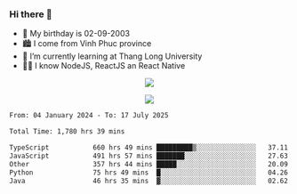 ### Hi there 👋
- 🎂 My birthday is 02-09-2003
- 🏙️ I come from Vinh Phuc province
- 🌱 I’m currently learning at Thang Long University
- 🧑‍💻 I know NodeJS, ReactJS an React Native
<p align="center"><img src="https://github-readme-stats.vercel.app/api?username=tmquang0209&show_icons=true&theme=gradient"></p>
<p align="center"><img src="https://github-readme-stats.vercel.app/api/top-langs/?username=tmquang0209&hide=scss,css&langs_count=10"></p>
<!--START_SECTION:waka-->

```txt
From: 04 January 2024 - To: 17 July 2025

Total Time: 1,780 hrs 39 mins

TypeScript           660 hrs 49 mins █████████▒░░░░░░░░░░░░░░░   37.11 %
JavaScript           491 hrs 57 mins ███████░░░░░░░░░░░░░░░░░░   27.63 %
Other                357 hrs 44 mins █████░░░░░░░░░░░░░░░░░░░░   20.09 %
Python               75 hrs 49 mins  █░░░░░░░░░░░░░░░░░░░░░░░░   04.26 %
Java                 46 hrs 35 mins  ▓░░░░░░░░░░░░░░░░░░░░░░░░   02.62 %
```

<!--END_SECTION:waka-->
